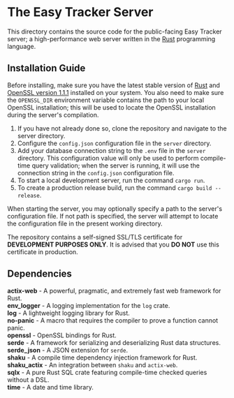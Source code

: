 # The Easy Tracker Server

This directory contains the source code for the public-facing Easy Tracker server; a high-performance web server written in the [Rust](https://www.rust-lang.org/) programming language.

## Installation Guide

Before installing, make sure you have the latest stable version of [Rust](https://www.rust-lang.org/) and [OpenSSL version 1.1.1](https://www.openssl.org/news/openssl-1.1.1-notes.html) installed on your system. You also need to make sure the `OPENSSL_DIR` environment variable contains the path to your local OpenSSL installation; this will be used to locate the OpenSSL installation during the server's compilation.

1. If you have not already done so, clone the repository and navigate to the server directory.
2. Configure the `config.json` configuration file in the `server` directory.
3. Add your database connection string to the `.env` file in the `server` directory. This configuration value will only be used to perform compile-time query validation; when the server is running, it will use the connection string in the `config.json` configuration file.
4. To start a local development server, run the command `cargo run`.
5. To create a production release build, run the command `cargo build --release`.

When starting the server, you may optionally specify a path to the server's configuration file. If not path is specified, the server will attempt to locate the configuration file in the present working directory.

The repository contains a self-signed SSL/TLS certificate for **DEVELOPMENT PURPOSES ONLY**. It is advised that you **DO NOT** use this certificate in production.

## Dependencies

**actix-web** - A powerful, pragmatic, and extremely fast web framework for Rust.
<br />
**env_logger** - A logging implementation for the `log` crate.
<br />
**log** - A lightweight logging library for Rust.
<br />
**no-panic** - A macro that requires the compiler to prove a function cannot panic.
<br />
**openssl** - OpenSSL bindings for Rust.
<br />
**serde** - A framework for serializing and deserializing Rust data structures.
<br />
**serde_json** - A JSON extension for `serde`.
<br />
**shaku** - A compile time dependency injection framework for Rust.
<br />
**shaku_actix** - An integration between `shaku` and `actix-web`.
<br />
**sqlx** - A pure Rust SQL crate featuring compile-time checked queries without a DSL.
<br />
**time** - A date and time library.
